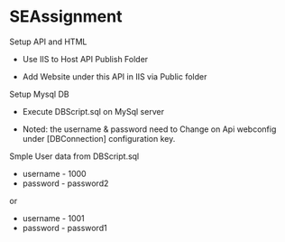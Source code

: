 # SEAssignment

Setup API and HTML
- Use IIS to Host API Publish Folder

- Add Website under this API in IIS via Public folder

Setup Mysql DB
- Execute DBScript.sql on MySql server 

- Noted: the username & password need to Change on Api webconfig under [DBConnection] configuration key.

Smple User data from DBScript.sql

- username - 1000
- password - password2

or

- username - 1001
- password - password1
